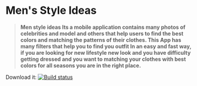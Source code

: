 # Men's Style Ideas
> **Men style ideas Its a mobile application contains many photos of celebrities and model and others 
that help users to find the best colors and matching the patterns of their clothes.
This App has many filters that help you to find you outfit In an easy and fast way, 
if you are looking for new lifestyle new look and you have difficulty
getting dressed and you want to matching your clothes with best colors for all seasons you are in the right place.**

Download it: <a href="https://play.google.com/store/apps/details?id=com.tolastbit.outfit">
        <img src="https://www.gstatic.com/android/market_images/web/play_prism_hlock_2x.png" alt="Build status">
    </a>
